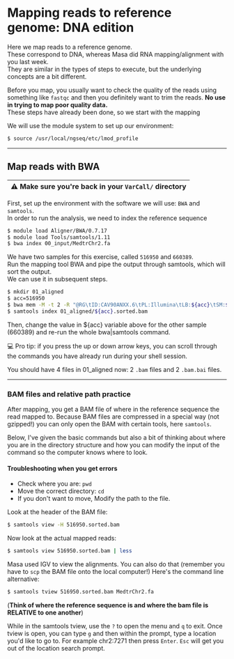 # Mapping reads to reference genome: DNA edition

Here we map reads to a reference genome.  
These correspond to DNA, whereas Masa did RNA mapping/alignment with you last week.  
They are similar in the types of steps to execute, but the underlying concepts are a bit different.

Before you map, you usually want to check the quality of the reads using something like `fastqc` and then you definitely want to trim the reads. **No use in trying to map poor quality data.**  
These steps have already been done, so we start with the mapping  

We will use the module system to set up our environment:

```bash
$ source /usr/local/ngseq/etc/lmod_profile
```

* * *

## Map reads with BWA

| :warning: Make sure you're back in your `VarCall/` directory |
| ------------------------------------------------------------ |

First, set up the environment with the software we will use: `BWA` and `samtools`.  
In order to run the analysis, we need to index the reference sequence

```bash
$ module load Aligner/BWA/0.7.17
$ module load Tools/samtools/1.11
$ bwa index 00_input/MedtrChr2.fa
```

We have two samples for this exercise, called `516950` and `660389`.  
Run the mapping tool BWA and pipe the output through samtools, which will sort the output.  
We can use it in subsequent steps.

```bash
$ mkdir 01_aligned
$ acc=516950
$ bwa mem -M -t 2 -R "@RG\tID:CAV90ANXX.6\tPL:Illumina\tLB:${acc}\tSM:${acc}" 00_input/MedtrChr2.fa 00_input/${acc}_chr2_R{1,2}.fastq.gz | samtools sort -m 16G -T /scratch/bio373_2024/YOUR_NAME -o 00_input/01_aligned/${acc}.sorted.bam
$ samtools index 01_aligned/${acc}.sorted.bam
```

Then, change the value in ${acc} variable above for the other sample (660389) and re-run the whole bwa|samtools command.

:computer: Pro tip: if you press the up or down arrow keys, you can scroll through the commands you have already run during your shell session.

You should have 4 files in 01_aligned now: 2 `.bam` files and 2 `.bam.bai` files.

* * *

### BAM files and relative path practice

After mapping, you get a BAM file of where in the reference sequence the read mapped to. Because BAM files are compressed in a special way (not gzipped!) you can only open the BAM with certain tools, here `samtools`.

Below, I've given the basic commands but also a bit of thinking about where you are in the directory structure and how you can modify the input of the command so the computer knows where to look.

#### Troubleshooting when you get errors

- Check where you are: `pwd`
- Move the correct directory: `cd`
- If you don't want to move, Modify the path to the file.

Look at the header of the BAM file:

```bash
$ samtools view -H 516950.sorted.bam 
```

Now look at the actual mapped reads:

```bash
$ samtools view 516950.sorted.bam | less
```

Masa used IGV to view the alignments. You can also do that (remember you have to `scp` the BAM file onto the local computer!) Here's the command line alternative:

```bash
$ samtools tview 516950.sorted.bam MedtrChr2.fa
```

(**Think of where the reference sequence is and where the bam file is RELATIVE to one another**)

While in the samtools tview, use the `?` to open the menu and `q` to exit. Once tview is open, you can type `g` and then within the prompt, type a location you'd like to go to. For example chr2:7271 then press `Enter`. `Esc` will get you out of the location search prompt.
